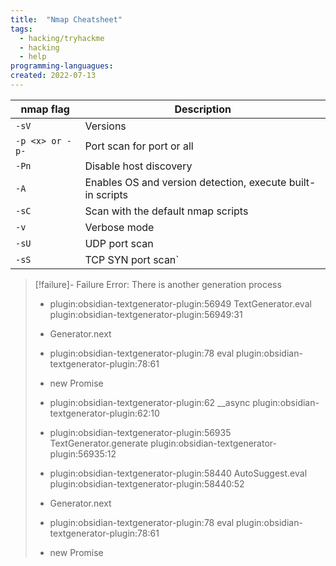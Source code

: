 ```yaml
---
title:  "Nmap Cheatsheet"
tags:
  - hacking/tryhackme
  - hacking
  - help
programming-languagues:
created: 2022-07-13
---
```

| **nmap flag**   | **Description**                                            |
| --------------- | ---------------------------------------------------------- |
| `-sV`           | Versions                                                   |
| `-p <x> or -p-` | Port scan for port <x> or all                              |
| `-Pn`           | Disable host discovery                                     |
| `-A`            | Enables OS and version detection, execute built-in scripts |
| `-sC`           | Scan with the default nmap scripts                         |
| `-v`            | Verbose mode                                               |
| `-sU`           | UDP port scan                                              |
| `-sS`           | TCP SYN port scan`                                         |

> [!failure]- Failure 
>   Error: There is another generation process
>   
>   - plugin:obsidian-textgenerator-plugin:56949 TextGenerator.eval
>     plugin:obsidian-textgenerator-plugin:56949:31
>   
>   - Generator.next
>   
>   - plugin:obsidian-textgenerator-plugin:78 eval
>     plugin:obsidian-textgenerator-plugin:78:61
>   
>   - new Promise
>   
>   - plugin:obsidian-textgenerator-plugin:62 __async
>     plugin:obsidian-textgenerator-plugin:62:10
>   
>   - plugin:obsidian-textgenerator-plugin:56935 TextGenerator.generate
>     plugin:obsidian-textgenerator-plugin:56935:12
>   
>   - plugin:obsidian-textgenerator-plugin:58440 AutoSuggest.eval
>     plugin:obsidian-textgenerator-plugin:58440:52
>   
>   - Generator.next
>   
>   - plugin:obsidian-textgenerator-plugin:78 eval
>     plugin:obsidian-textgenerator-plugin:78:61
>   
>   - new Promise
>   
>  
